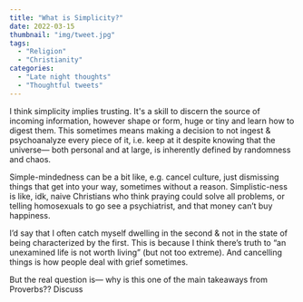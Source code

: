 ```yaml
---
title: "What is Simplicity?"
date: 2022-03-15
thumbnail: "img/tweet.jpg"
tags:
  - "Religion"
  - "Christianity"
categories:
  - "Late night thoughts"
  - "Thoughtful tweets"
---
```


I think simplicity implies trusting. It's a skill to discern the source of incoming information, however shape or form, huge or tiny and learn how to digest them. This sometimes means making a decision to not ingest & psychoanalyze every piece of it, i.e. keep at it despite knowing that the universe— both personal and at large, is inherently defined by randomness and chaos.

Simple-mindedness can be a bit like, e.g. cancel culture, just dismissing things that get into your way, sometimes without a reason. Simplistic-ness is like, idk, naive Christians who think praying could solve all problems, or telling homosexuals to go see a psychiatrist, and that money can’t buy happiness.

I’d say that I often catch myself dwelling in the second & not in the state of being characterized by the first. This is because I think there’s truth to “an unexamined life is not worth living” (but not too extreme). And cancelling things is how people deal with grief sometimes.

But the real question is— why is this one of the main takeaways from Proverbs?? Discuss
